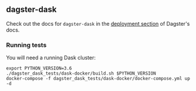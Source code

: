 ## dagster-dask

Check out the docs for `dagster-dask` in the [deployment section](https://dagster.readthedocs.io/en/latest/sections/deployment/deployment.html) of Dagster's docs.

### Running tests

You will need a running Dask cluster:

    export PYTHON_VERSION=3.6
    ./dagster_dask_tests/dask-docker/build.sh $PYTHON_VERSION
    docker-compose -f dagster_dask_tests/dask-docker/docker-compose.yml up -d
